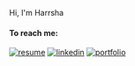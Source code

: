 Hi, I'm Harrsha
#### To reach me:
<a href="https://harshavardhan-99.github.io/documents/Harsha_Resume.pdf"><img src="https://img.icons8.com/color/50/000000/resume.png" alt="resume"/></a>
<a href="https://www.linkedin.com/in/harsha-gudupudi-63243416a/"><img src="https://img.icons8.com/color/50/000000/linkedin.png" alt="linkedin"/></a>
<a href="https://github.com/harshavardhan-99/harshavardhan-99"><img src="https://img.icons8.com/color/50/000000/web.png" alt="portfolio"/></a>
<!--

Here are some ideas to get you started:

- 🔭 I’m currently working on ...
- 🌱 I’m currently learning ...
- 👯 I’m looking to collaborate on ...
- 🤔 I’m looking for help with ...
- 💬 Ask me about ...
- 📫 How to reach me: ...
- 😄 Pronouns: ...
- ⚡ Fun fact: ...
-->
